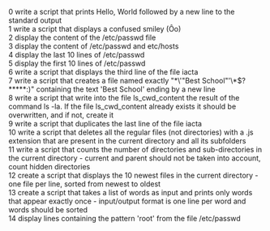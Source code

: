 0 write a script that prints Hello, World followed by a new line to the standard output  
1 write a script that displays a confused smiley (Ôo)  
2 display the content of the /etc/passwd file  
3 display the content of /etc/passwd and etc/hosts  
4 display the last 10 lines of /etc/passwd  
5 display the first 10 lines of /etc/passwd  
6 write a script that displays the third line of the file iacta  
7 write a script that creates a file named exactly "\*\\'"Best School"\'\\*$\?\*\*\*\*\*:)" containing the text 'Best School' ending by a new line  
8 write a script that write into the file ls_cwd_content the result of the command ls -la. If the file ls_cwd_content already exists it should be overwritten, and if not, create it  
9 write a script that duplicates the last line of the file iacta  
10 write a script that deletes all the regular files (not directories) with a .js extension that are present in the current directory and all its subfolders  
11 write a script that counts the number of directories and sub-directories in the current directory - current and parent should not be taken into account, count hidden directories  
12 create a script that displays the 10 newest files in the current directory - one file per line, sorted from newest to oldest  
13 create a script that takes a list of words as input and prints only words that appear exactly once - input/output format is one line per word and words should be sorted  
14 display lines containing the pattern 'root' from the file /etc/passwd  
